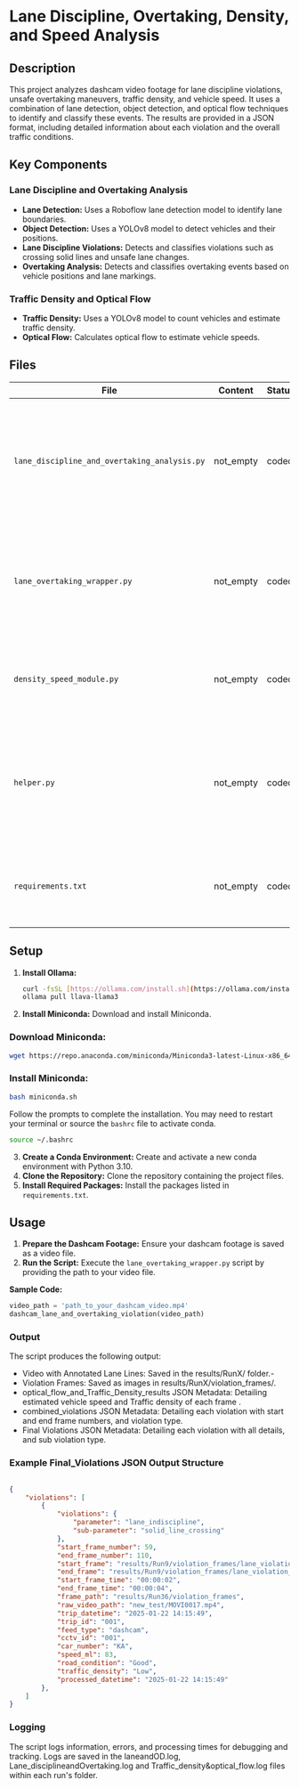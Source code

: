 # Lane Discipline, Overtaking, Density, and Speed Analysis

## Description

This project analyzes dashcam video footage for lane discipline violations, unsafe overtaking maneuvers, traffic density, and vehicle speed. It uses a combination of lane detection, object detection, and optical flow techniques to identify and classify these events. The results are provided in a JSON format, including detailed information about each violation and the overall traffic conditions.

## Key Components

### Lane Discipline and Overtaking Analysis

*   **Lane Detection:** Uses a Roboflow lane detection model to identify lane boundaries.
*   **Object Detection:** Uses a YOLOv8 model to detect vehicles and their positions.
*   **Lane Discipline Violations:** Detects and classifies violations such as crossing solid lines and unsafe lane changes.
*   **Overtaking Analysis:** Detects and classifies overtaking events based on vehicle positions and lane markings.

### Traffic Density and Optical Flow

*   **Traffic Density:** Uses a YOLOv8 model to count vehicles and estimate traffic density.
*   **Optical Flow:** Calculates optical flow to estimate vehicle speeds.

## Files

| File                                             | Content   | Status   | Comments                                                                                                                                                                                            |
| ------------------------------------------------ | --------- | -------- | ------------------------------------------------------------------------------------------------------------------------------------------------------------------------------------------------------ |
| `lane_discipline_and_overtaking_analysis.py` | not\_empty | coded    | Contains functions for lane detection, lane discipline violation detection, overtaking analysis, and result classification.                                                                         |
| `lane_overtaking_wrapper.py`                 | not\_empty | coded    | Wrapper script that integrates lane analysis, overtaking analysis, and traffic density/optical flow calculations.                                                                               |
| `density_speed_module.py`                       | not\_empty | coded    | Contains functions for calculating traffic density and vehicle speed using optical flow.                                                                                                         |
| `helper.py`                                     | not\_empty | coded    | Contains helper functions for loading animations, measuring execution time, setting up loggers, and creating result folders.                                                                      |
| `requirements.txt`                             | not\_empty | coded    | Lists required packages, including OpenCV, NumPy, and Ultralytics YOLOv8.                                                                                                                         |

## Setup

1.  **Install Ollama:**
    ```bash
    curl -fsSL [https://ollama.com/install.sh](https://ollama.com/install.sh) | sh
    ollama pull llava-llama3
    ```
2.  **Install Miniconda:** Download and install Miniconda.
### Download Miniconda:

```bash
wget https://repo.anaconda.com/miniconda/Miniconda3-latest-Linux-x86_64.sh -O miniconda.sh
```

### Install Miniconda:
```bash
bash miniconda.sh
```
Follow the prompts to complete the installation. You may need to restart your terminal or source the `bashrc` file to activate conda.

```bash
source ~/.bashrc
```
3.  **Create a Conda Environment:** Create and activate a new conda environment with Python 3.10.
4.  **Clone the Repository:** Clone the repository containing the project files.
5.  **Install Required Packages:** Install the packages listed in `requirements.txt`.

## Usage

1.  **Prepare the Dashcam Footage:** Ensure your dashcam footage is saved as a video file.
2.  **Run the Script:** Execute the `lane_overtaking_wrapper.py` script by providing the path to your video file.

**Sample Code:**

```python
video_path = 'path_to_your_dashcam_video.mp4'
dashcam_lane_and_overtaking_violation(video_path)
```


### Output
The script produces the following output:

- Video with Annotated Lane Lines: Saved in the results/RunX/ folder.-
- Violation Frames: Saved as images in results/RunX/violation_frames/.
- optical_flow_and_Traffic_Density_results JSON Metadata: Detailing estimated vehicle speed and Traffic density of each frame .
- combined_violations JSON Metadata: Detailing each violation with start and end frame numbers, and violation type.
- Final Violations JSON Metadata: Detailing each violation with all details, and sub violation type.

### Example Final_Violations JSON Output Structure
```json

{
    "violations": [
        {
            "violations": {
                "parameter": "lane_indiscipline",
                "sub-parameter": "solid_line_crossing"
            },
            "start_frame_number": 59,
            "end_frame_number": 110,
            "start_frame": "results/Run9/violation_frames/lane_violation_frame_59.jpg",
            "end_frame": "results/Run9/violation_frames/lane_violation_frame_110.jpg",
            "start_frame_time": "00:00:02",
            "end_frame_time": "00:00:04",
            "frame_path": "results/Run36/violation_frames",
            "raw_video_path": "new_test/MOVI0017.mp4",
            "trip_datetime": "2025-01-22 14:15:49",
            "trip_id": "001",
            "feed_type": "dashcam",
            "cctv_id": "001",
            "car_number": "KA",
            "speed_ml": 83,
            "road_condition": "Good",
            "traffic_density": "Low",
            "processed_datetime": "2025-01-22 14:15:49"
        },
    ]
}

```
### Logging
The script logs information, errors, and processing times for debugging and tracking. Logs are saved in the laneandOD.log, Lane_disciplineandOvertaking.log and Traffic_density&optical_flow.log files within each run's folder.


 

 
 
